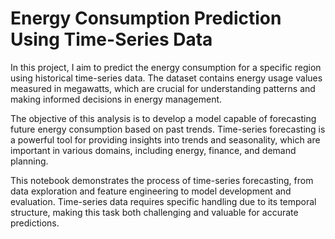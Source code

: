 # Energy Consumption Prediction Using Time-Series Data

In this project, I aim to predict the energy consumption for a specific region using historical time-series data. The dataset contains energy usage values measured in megawatts, which are crucial for understanding patterns and making informed decisions in energy management.

The objective of this analysis is to develop a model capable of forecasting future energy consumption based on past trends. Time-series forecasting is a powerful tool for providing insights into trends and seasonality, which are important in various domains, including energy, finance, and demand planning.

This notebook demonstrates the process of time-series forecasting, from data exploration and feature engineering to model development and evaluation. Time-series data requires specific handling due to its temporal structure, making this task both challenging and valuable for accurate predictions.
